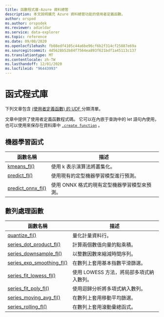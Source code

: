 ```yaml
---
title: 函數程式庫-Azure 資料總管
description: 本文說明擴充 Azure 資料總管功能的使用者定義函數。
author: orspod
ms.author: orspodek
ms.reviewer: adieldar
ms.service: data-explorer
ms.topic: reference
ms.date: 09/08/2020
ms.openlocfilehash: fb08edf4105c44a6be96cf6b2f314cf25887e69a
ms.sourcegitcommit: 4d5628b52b84f7564ea893f621bdf1a45113c137
ms.translationtype: MT
ms.contentlocale: zh-TW
ms.lasthandoff: 12/01/2020
ms.locfileid: "96443993"
---
```

# <a name="functions-library"></a>函式程式庫

下列文章包含 [ (使用者定義函數) 的 UDF ](../query/functions/user-defined-functions.md)分類清單。

文章中提供了使用者定義函數程式碼。  它可以在內嵌于查詢中的 let 語句內使用，也可以使用來保存在資料庫中 [`.create function`](../management/create-function.md) 。

## <a name="machine-learning-functions"></a>機器學習函式

|函數名稱     |描述                                          |
|-------------------------|--------------------------------------------------------|
|[kmeans_fl()](kmeans-fl.md)|使用 k 表示演算法將叢集化。 |
|[predict_fl()](predict-fl.md)|使用現有的定型機器學習模型進行預測。 |
|[predict_onnx_fl()](predict-onnx-fl.md)| 使用 ONNX 格式的現有定型機器學習模型來預測。 |

## <a name="series-processing-functions"></a>數列處理函數

|函數名稱     |描述                                          |
|-------------------------|--------------------------------------------------------|
|[quantize_fl()](quantize-fl.md)|量化計量資料行。 |
|[series_dot_product_fl()](series-dot-product-fl.md)|計算兩個數值向量的點乘積。 |
|[series_downsample_fl()](series-downsample-fl.md)|以整數因數來縮減時間序列。 |
|[series_exp_smoothing_fl()](series-exp-smoothing-fl.md)|在數列上套用基本指數平滑篩選。 |
|[series_fit_lowess_fl()](series-fit-lowess-fl.md)|使用 LOWESS 方法，將局部多項式納入數列。 |
|[series_fit_poly_fl()](series-fit-poly-fl.md)|使用迴歸分析將多項式納入數列。 |
|[series_moving_avg_fl()](series-moving-avg-fl.md)|在數列上套用移動平均篩選。 |
|[series_rolling_fl()](series-rolling-fl.md)|在數列上套用滾動彙總函式。 |
